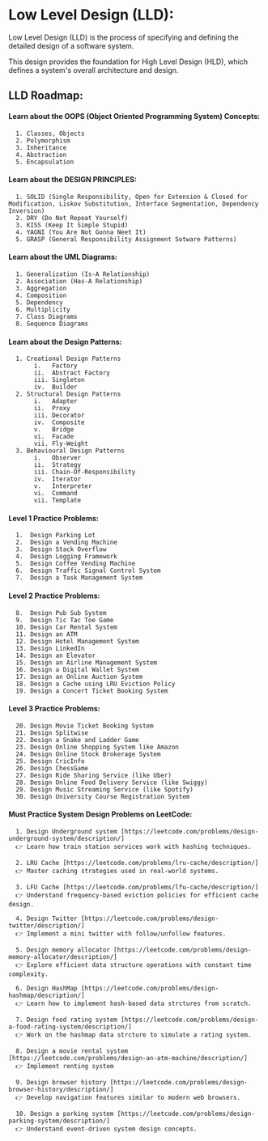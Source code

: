 # Low Level Design (LLD):
Low Level Design (LLD) is the process of specifying and defining the detailed design of a software system.

This design provides the foundation for High Level Design (HLD), which defines a system's overall architecture and design.

## LLD Roadmap:
#### Learn about the OOPS (Object Oriented Programming System) Concepts:
      1. Classes, Objects
      2. Polymorphism
      3. Inheritance
      4. Abstraction
      5. Encapsulation
#### Learn about the DESIGN PRINCIPLES:
      1. SOLID (Single Responsibility, Open for Extension & Closed for Modification, Liskov Substitution, Interface Segmentation, Dependency Inversion)
      2. DRY (Do Not Repeat Yourself)
      3. KISS (Keep It Simple Stupid)
      4. YAGNI (You Are Not Gonna Neet It)
      5. GRASP (General Responsibility Assignment Sotware Patterns)
#### Learn about the UML Diagrams:
      1. Generalization (Is-A Relationship)
      2. Association (Has-A Relationship)
      3. Aggregation
      4. Composition
      5. Dependency
      6. Multiplicity
      7. Class Diagrams
      8. Sequence Diagrams
#### Learn about the Design Patterns:
      1. Creational Design Patterns
           i.   Factory
           ii.  Abstract Factory
           iii. Singleton
           iv.  Builder
      2. Structural Design Patterns
           i.   Adapter
           ii.  Proxy
           iii. Decorator
           iv.  Composite
           v.   Bridge
           vi.  Facade
           vii. Fly-Weight
      3. Behavioural Design Patterns
           i.   Observer
           ii.  Strategy
           iii. Chain-Of-Responsibility
           iv.  Iterator
           v.   Interpreter
           vi.  Command
           vii. Template

#### Level 1 Practice Problems:
      1.  Design Parking Lot
      2.  Design a Vending Machine
      3.  Design Stack Overflow
      4.  Design Logging Framework
      5.  Design Coffee Vending Machine
      6.  Design Traffic Signal Control System
      7.  Design a Task Management System

#### Level 2 Practice Problems:
      8.  Design Pub Sub System
      9.  Design Tic Tac Toe Game
      10. Design Car Rental System
      11. Design an ATM
      12. Design Hotel Management System
      13. Design LinkedIn
      14. Design an Elevator
      15. Design an Airline Management System
      16. Design a Digital Wallet System
      17. Design an Online Auction System
      18. Design a Cache using LRU Eviction Policy
      19. Design a Concert Ticket Booking System

#### Level 3 Practice Problems:
      20. Design Movie Ticket Booking System
      21. Design Splitwise
      22. Design a Snake and Ladder Game
      23. Design Online Shopping System like Amazon
      24. Design Online Stock Brokerage System
      25. Design CricInfo
      26. Design ChessGame
      27. Design Ride Sharing Service (like Uber)
      28. Design Online Food Delivery Service (like Swiggy)
      29. Design Music Streaming Service (like Spotify)
      30. Design University Course Registration System

#### Must Practice System Design Problems on LeetCode:
      1. Design Underground system [https://leetcode.com/problems/design-underground-system/description/]
      👉 Learn how train station services work with hashing techniques.
      
      2. LRU Cache [https://leetcode.com/problems/lru-cache/description/]
      👉 Master caching strategies used in real-world systems.
      
      3. LFU Cache [https://leetcode.com/problems/lfu-cache/description/]
      👉 Understand frequency-based eviction policies for efficient cache design.
      
      4. Design Twitter [https://leetcode.com/problems/design-twitter/description/]
      👉 Implement a mini twitter with follow/unfollow features.
      
      5. Design memory allocator [https://leetcode.com/problems/design-memory-allocator/description/]
      👉 Explore efficient data structure operations with constant time complexity.
      
      6. Design HashMap [https://leetcode.com/problems/design-hashmap/description/]
      👉 Learn how to implement hash-based data strctures from scratch.
      
      7. Design food rating system [https://leetcode.com/problems/design-a-food-rating-system/description/] 
      👉 Work on the hashmap data strcture to simulate a rating system.
      
      8. Design a movie rental system [https://leetcode.com/problems/design-an-atm-machine/description/]
      👉 Implement renting system
      
      9. Design browser history [https://leetcode.com/problems/design-browser-history/description/]
      👉 Develop navigation features similar to modern web browsers.
      
      10. Design a parking system [https://leetcode.com/problems/design-parking-system/description/]
      👉 Understand event-driven system design concepts.
      
